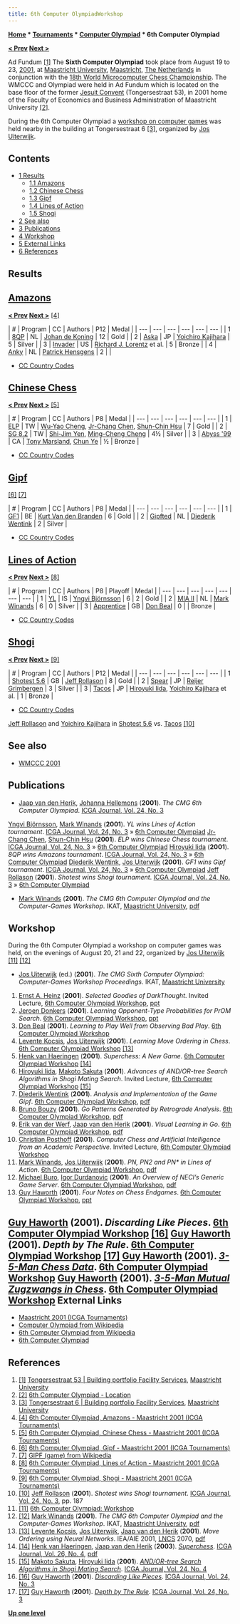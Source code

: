 ```yaml
---
title: 6th Computer OlympiadWorkshop
---
```

**[Home](Home "Home") * [Tournaments](Tournaments_and_Matches "Tournaments and Matches") * [Computer Olympiad](Computer_Olympiad "Computer Olympiad") * 6th Computer Olympiad**

**[\< Prev](5th_Computer_Olympiad "5th Computer Olympiad") [Next >](7th_Computer_Olympiad "7th Computer Olympiad")**

[](https://fs.maastrichtuniversity.nl/pandenportfolio/wp-content/uploads/2014/08/tongersestraat-53-002.jpg) Ad Fundum <a id="cite-note-1" href="#cite-ref-1">[1]</a>
The **Sixth Computer Olympiad** took place from August 19 to 23, [2001](Timeline#2001 "Timeline"), at [Maastricht University](Maastricht_University "Maastricht University"), [Maastricht](https://en.wikipedia.org/wiki/Maastricht), [The Netherlands](https://en.wikipedia.org/wiki/Netherlands) in conjunction with the [18th World Microcomputer Chess Championship](WMCCC_2001 "WMCCC 2001"). The WMCCC and Olympiad were held in Ad Fundum which is located on the base floor of the former [Jesuit Convent](https://en.wikipedia.org/wiki/Maastricht_University#University_buildings_in_Jekerkwartier) (Tongersestraat 53), in 2001 home of the Faculty of Economics and Business Administration of Maastricht University <a id="cite-note-2" href="#cite-ref-2">[2]</a>.

During the 6th Computer Olympiad a [workshop on computer games](6th_Computer_Olympiad#Workshop "6th Computer Olympiad") was held nearby in the building at Tongersestraat 6 <a id="cite-note-3" href="#cite-ref-3">[3]</a>, organized by [Jos Uiterwijk](Jos_Uiterwijk "Jos Uiterwijk").

## Contents

- [1 Results](#results)
  - [1.1 Amazons](#amazons)
  - [1.2 Chinese Chess](#chinese-chess)
  - [1.3 Gipf](#gipf)
  - [1.4 Lines of Action](#lines-of-action)
  - [1.5 Shogi](#shogi)
- [2 See also](#see-also)
- [3 Publications](#publications)
- [4 Workshop](#workshop)
- [5 External Links](#external-links)
- [6 References](#references)

## Results

## [Amazons](Amazons "Amazons")

**[\< Prev](5th_Computer_Olympiad#Amazons "5th Computer Olympiad") [Next >](7th_Computer_Olympiad#Amazons "7th Computer Olympiad")** <a id="cite-note-4" href="#cite-ref-4">[4]</a>

|  #
|  Program
|  CC
|  Authors
|  P12 |  Medal
|
| --- | --- | --- | --- | --- | --- |
|  1
| [8QP](https://www.game-ai-forum.org/icga-tournaments/program.php?id=164) |  NL
| [Johan de Koning](Johan_de_Koning "Johan de Koning") |  12
|  Gold
|
|  2
| [Aska](https://www.game-ai-forum.org/icga-tournaments/program.php?id=167) |  JP
| [Yoichiro Kajihara](Yoichiro_Kajihara "Yoichiro Kajihara") |  5
|  Silver
|
|  3
| [Invader](https://www.game-ai-forum.org/icga-tournaments/program.php?id=249) |  US
| [Richard J. Lorentz](Richard_J._Lorentz "Richard J. Lorentz") et al.
|  5
|  Bronze
|
|  4
| [Anky](https://www.game-ai-forum.org/icga-tournaments/program.php?id=165) |  NL
| [Patrick Hensgens](index.php?title=Patrick_Hensgens&action=edit&redlink=1 "Patrick Hensgens (page does not exist)") |  2
|  |

- [CC Country Codes](https://en.wikipedia.org/wiki/ISO_3166-1)

## [Chinese Chess](Chinese_Chess "Chinese Chess")

**[\< Prev](4th_Computer_Olympiad#ChineseChess "4th Computer Olympiad") [Next >](7th_Computer_Olympiad#ChineseChess "7th Computer Olympiad")** <a id="cite-note-5" href="#cite-ref-5">[5]</a>

|  #
|  Program
|  CC
|  Authors
|  P8 |  Medal
|
| --- | --- | --- | --- | --- | --- |
|  1
| [ELP](index.php?title=ELP&action=edit&redlink=1 "ELP (page does not exist)") |  TW
| [Wu-Yao Cheng](index.php?title=Wu-Yao_Cheng&action=edit&redlink=1 "Wu-Yao Cheng (page does not exist)"), [Jr-Chang Chen](Jr-Chang_Chen "Jr-Chang Chen"), [Shun-Chin Hsu](Shun-Chin_Hsu "Shun-Chin Hsu") |  7
|  Gold
|
|  2
| [SG 8.2](index.php?title=Shiga&action=edit&redlink=1 "Shiga (page does not exist)") |  TW
| [Shi-Jim Yen](Shi-Jim_Yen "Shi-Jim Yen"), [Ming-Cheng Cheng](index.php?title=Ming-Cheng_Cheng&action=edit&redlink=1 "Ming-Cheng Cheng (page does not exist)") |  4½
|  Silver
|
|  3
| [Abyss '99](Abyss "Abyss") |  CA
| [Tony Marsland](Tony_Marsland "Tony Marsland"), [Chun Ye](Chun_Ye "Chun Ye") |  ½
|  Bronze
|

- [CC Country Codes](https://en.wikipedia.org/wiki/ISO_3166-1)

## [Gipf](index.php?title=Gipf&action=edit&redlink=1 "Gipf (page does not exist)")

<a id="cite-note-6" href="#cite-ref-6">[6]</a> <a id="cite-note-7" href="#cite-ref-7">[7]</a>

|  #
|  Program
|  CC
|  Authors
|  P8 |  Medal
|
| --- | --- | --- | --- | --- | --- |
|  1
| [GF1](https://www.game-ai-forum.org/icga-tournaments/program.php?id=250) |  BE
| [Kurt Van den Branden](index.php?title=Kurt_Van_den_Branden&action=edit&redlink=1 "Kurt Van den Branden (page does not exist)") |  6
|  Gold
|
|  2
| [Gipfted](https://www.game-ai-forum.org/icga-tournaments/program.php?id=251) |  NL
| [Diederik Wentink](index.php?title=Diederik_Wentink&action=edit&redlink=1 "Diederik Wentink (page does not exist)") |  2
|  Silver
|

- [CC Country Codes](https://en.wikipedia.org/wiki/ISO_3166-1)

## [Lines of Action](Lines_of_Action "Lines of Action")

**[\< Prev](5th_Computer_Olympiad#LOA "5th Computer Olympiad") [Next >](7th_Computer_Olympiad#LOA "7th Computer Olympiad")** <a id="cite-note-8" href="#cite-ref-8">[8]</a>

|  #
|  Program
|  CC
|  Authors
|  P8 |  Playoff
|  Medal
|
| --- | --- | --- | --- | --- | --- | --- |
|  1
| [YL](https://www.game-ai-forum.org/icga-tournaments/program.php?id=117) |  IS
| [Yngvi Björnsson](Yngvi_Bj%C3%B6rnsson "Yngvi Björnsson") |  6
|  2
|  Gold
|
|  2
| [MIA II](https://www.game-ai-forum.org/icga-tournaments/program.php?id=217) |  NL
| [Mark Winands](Mark_Winands "Mark Winands") |  6
|  0
|  Silver
|
|  3
| [Apprentice](https://www.game-ai-forum.org/icga-tournaments/program.php?id=238) |  GB
| [Don Beal](Don_Beal "Don Beal") |  0
|  |  Bronze
|

- [CC Country Codes](https://en.wikipedia.org/wiki/ISO_3166-1)

## [Shogi](Shogi "Shogi")

**[\< Prev](5th_Computer_Olympiad#Shogi "5th Computer Olympiad") [Next >](7th_Computer_Olympiad#Shogi "7th Computer Olympiad")** <a id="cite-note-9" href="#cite-ref-9">[9]</a>

|  #
|  Program
|  CC
|  Authors
|  P12 |  Medal
|
| --- | --- | --- | --- | --- | --- |
|  1
| [Shotest 5.6](index.php?title=Shotest&action=edit&redlink=1 "Shotest (page does not exist)") |  GB
| [Jeff Rollason](Jeff_Rollason "Jeff Rollason") |  8
|  Gold
|
|  2
| [Spear](index.php?title=Spear&action=edit&redlink=1 "Spear (page does not exist)") |  JP
| [Reijer Grimbergen](Reijer_Grimbergen "Reijer Grimbergen") |  3
|  Silver
|
|  3
| [Tacos](index.php?title=Tacos&action=edit&redlink=1 "Tacos (page does not exist)") |  JP
| [Hiroyuki Iida](Hiroyuki_Iida "Hiroyuki Iida"), [Yoichiro Kajihara](Yoichiro_Kajihara "Yoichiro Kajihara") et al.
|  1
|  Bronze
|

- [CC Country Codes](https://en.wikipedia.org/wiki/ISO_3166-1)

[](File:Maastricht2001Shogi.jpg)
[Jeff Rollason](Jeff_Rollason "Jeff Rollason") and [Yoichiro Kajihara](Yoichiro_Kajihara "Yoichiro Kajihara") in [Shotest 5.6](index.php?title=Shotest&action=edit&redlink=1 "Shotest (page does not exist)") vs. [Tacos](index.php?title=Tacos&action=edit&redlink=1 "Tacos (page does not exist)") <a id="cite-note-10" href="#cite-ref-10">[10]</a>

## See also

- [WMCCC 2001](WMCCC_2001 "WMCCC 2001")

## Publications

- [Jaap van den Herik](Jaap_van_den_Herik "Jaap van den Herik"), [Johanna Hellemons](Johanna_Hellemons "Johanna Hellemons") (**2001**). *The CMG 6th Computer Olympiad*. [ICGA Journal, Vol. 24, No. 3](ICGA_Journal#24_3 "ICGA Journal")

[Yngvi Björnsson](Yngvi_Bj%C3%B6rnsson "Yngvi Björnsson"), [Mark Winands](Mark_Winands "Mark Winands") (**2001**). *YL wins Lines of Action tournament*. [ICGA Journal, Vol. 24, No. 3](ICGA_Journal#24_3 "ICGA Journal") » [6th Computer Olympiad](6th_Computer_Olympiad#LOA "6th Computer Olympiad")
[Jr-Chang Chen](Jr-Chang_Chen "Jr-Chang Chen"), [Shun-Chin Hsu](Shun-Chin_Hsu "Shun-Chin Hsu") (**2001**). *ELP wins Chinese Chess tournament*. [ICGA Journal, Vol. 24, No. 3](ICGA_Journal#24_3 "ICGA Journal") » [6th Computer Olympiad](6th_Computer_Olympiad#ChineseChess "6th Computer Olympiad")
[Hiroyuki Iida](Hiroyuki_Iida "Hiroyuki Iida") (**2001**). *8QP wins Amazons tournament*. [ICGA Journal, Vol. 24, No. 3](ICGA_Journal#24_3 "ICGA Journal") » [6th Computer Olympiad](6th_Computer_Olympiad#Amazons "6th Computer Olympiad")
[Diederik Wentink](index.php?title=Diederik_Wentink&action=edit&redlink=1 "Diederik Wentink (page does not exist)"), [Jos Uiterwijk](Jos_Uiterwijk "Jos Uiterwijk") (**2001**). *GF1 wins Gipf tournament*. [ICGA Journal, Vol. 24, No. 3](ICGA_Journal#24_3 "ICGA Journal") » [6th Computer Olympiad](6th_Computer_Olympiad#Gipf "6th Computer Olympiad")
[Jeff Rollason](Jeff_Rollason "Jeff Rollason") (**2001**). *Shotest wins Shogi tournament*. [ICGA Journal, Vol. 24, No. 3](ICGA_Journal#24_3 "ICGA Journal") » [6th Computer Olympiad](6th_Computer_Olympiad#Shogi "6th Computer Olympiad")

- [Mark Winands](Mark_Winands "Mark Winands") (**2001**). *The CMG 6th Computer Olympiad and the Computer-Games Workshop*. IKAT, [Maastricht University](Maastricht_University "Maastricht University"), [pdf](https://dke.maastrichtuniversity.nl/m.winands/documents/The_CMG_6th_Computer_Olympiad.pdf)

## Workshop

During the 6th Computer Olympiad a workshop on computer games was held, on the evenings of August 20, 21 and 22, organized by [Jos Uiterwijk](Jos_Uiterwijk "Jos Uiterwijk") <a id="cite-note-11" href="#cite-ref-11">[11]</a> <a id="cite-note-12" href="#cite-ref-12">[12]</a>

- [Jos Uiterwijk](Jos_Uiterwijk "Jos Uiterwijk") (ed.) (**2001**). *The CMG Sixth Computer Olympiad: Computer-Games Workshop Proceedings*. IKAT, [Maastricht University](Maastricht_University "Maastricht University")

1. [Ernst A. Heinz](Ernst_A._Heinz "Ernst A. Heinz") (**2001**). *Selected Goodies of DarkThought*. Invited Lecture, [6th Computer Olympiad Workshop](6th_Computer_Olympiad#Workshop "6th Computer Olympiad"), [ppt](https://ilk.uvt.nl/icga/news/Olympiad/Olympiad/workshop/InvitedLecture-Heinz.ppt)
1. [Jeroen Donkers](Jeroen_Donkers "Jeroen Donkers") (**2001**). *Learning Opponent-Type Probabilities for PrOM Search*. [6th Computer Olympiad Workshop](6th_Computer_Olympiad#Workshop "6th Computer Olympiad"), [ppt](https://ilk.uvt.nl/icga/news/Olympiad/Olympiad/workshop/Donkers.ppt)
1. [Don Beal](Don_Beal "Don Beal") (**2001**). *Learning to Play Well from Observing Bad Play*. [6th Computer Olympiad Workshop](6th_Computer_Olympiad#Workshop "6th Computer Olympiad")
1. [Levente Kocsis](Levente_Kocsis "Levente Kocsis"), [Jos Uiterwijk](Jos_Uiterwijk "Jos Uiterwijk") (**2001**). *Learning Move Ordering in Chess*. [6th Computer Olympiad Workshop](6th_Computer_Olympiad#Workshop "6th Computer Olympiad") <a id="cite-note-13" href="#cite-ref-13">[13]</a>
1. [Henk van Haeringen](index.php?title=Henk_van_Haeringen&action=edit&redlink=1 "Henk van Haeringen (page does not exist)") (**2001**). *Superchess: A New Game*. [6th Computer Olympiad Workshop](6th_Computer_Olympiad#Workshop "6th Computer Olympiad") <a id="cite-note-14" href="#cite-ref-14">[14]</a>
1. [Hiroyuki Iida](Hiroyuki_Iida "Hiroyuki Iida"), [Makoto Sakuta](Makoto_Sakuta "Makoto Sakuta") (**2001**). *Advances of AND/OR-tree Search Algorithms in Shogi Mating Search*. Invited Lecture, [6th Computer Olympiad Workshop](6th_Computer_Olympiad#Workshop "6th Computer Olympiad") <a id="cite-note-15" href="#cite-ref-15">[15]</a>
1. [Diederik Wentink](index.php?title=Diederik_Wentink&action=edit&redlink=1 "Diederik Wentink (page does not exist)") (**2001**). *Analysis and Implementation of the Game Gipf*. [6th Computer Olympiad Workshop](6th_Computer_Olympiad#Workshop "6th Computer Olympiad"), [pdf](https://project.dke.maastrichtuniversity.nl/games/files/msc/Wentink_thesis.pdf)
1. [Bruno Bouzy](Bruno_Bouzy "Bruno Bouzy") (**2001**). *Go Patterns Generated by Retrograde Analysis*. [6th Computer Olympiad Workshop](6th_Computer_Olympiad#Workshop "6th Computer Olympiad"), [pdf](http://www.mi.parisdescartes.fr/~bouzy/publications/RAGO.pdf)
1. [Erik van der Werf](Erik_van_der_Werf "Erik van der Werf"), [Jaap van den Herik](Jaap_van_den_Herik "Jaap van den Herik") (**2001**). *Visual Learning in Go*. [6th Computer Olympiad Workshop](6th_Computer_Olympiad#Workshop "6th Computer Olympiad"), [pdf](http://erikvanderwerf.tengen.nl/pubdown/visual_learning_in_go.pdf)
1. [Christian Posthoff](Christian_Posthoff "Christian Posthoff") (**2001**). *Computer Chess and Artificial Intelligence from an Academic Perspective*. Invited Lecture, [6th Computer Olympiad Workshop](6th_Computer_Olympiad#Workshop "6th Computer Olympiad")
1. [Mark Winands](Mark_Winands "Mark Winands"), [Jos Uiterwijk](Jos_Uiterwijk "Jos Uiterwijk") (**2001**). *PN, PN2 and PN\* in Lines of Action*. [6th Computer Olympiad Workshop](6th_Computer_Olympiad#Workshop "6th Computer Olympiad"), [pdf](https://dke.maastrichtuniversity.nl/m.winands/documents/PN_PN2_AND_PNstar_%20IN_LOA.pdf)
1. [Michael Buro](Michael_Buro "Michael Buro"), [Igor Durdanovic](index.php?title=Igor_Durdanovic&action=edit&redlink=1 "Igor Durdanovic (page does not exist)") (**2001**). *An Overview of NECI’s Generic Game Server*. [6th Computer Olympiad Workshop](6th_Computer_Olympiad#Workshop "6th Computer Olympiad"), [pdf](https://skatgame.net/mburo/ps/ggs.pdf)
1. [Guy Haworth](Guy_Haworth "Guy Haworth") (**2001**). *Four Notes on Chess Endgames*. [6th Computer Olympiad Workshop](6th_Computer_Olympiad#Workshop "6th Computer Olympiad"), [ppt](https://ilk.uvt.nl/icga/news/Olympiad/Olympiad/workshop/Haworth.ppt)

## [Guy Haworth](Guy_Haworth "Guy Haworth") (**2001**). *Discarding Like Pieces*. [6th Computer Olympiad Workshop](6th_Computer_Olympiad#Workshop "6th Computer Olympiad") <a id="cite-note-16" href="#cite-ref-16">[16]</a> [Guy Haworth](Guy_Haworth "Guy Haworth") (**2001**). *Depth by The Rule*. [6th Computer Olympiad Workshop](6th_Computer_Olympiad#Workshop "6th Computer Olympiad") <a id="cite-note-17" href="#cite-ref-17">[17]</a> [Guy Haworth](Guy_Haworth "Guy Haworth") (**2001**). *[3-5-Man Chess Data](http://centaur.reading.ac.uk/5949/)*. [6th Computer Olympiad Workshop](6th_Computer_Olympiad#Workshop "6th Computer Olympiad") [Guy Haworth](Guy_Haworth "Guy Haworth") (**2001**). *[3-5-Man Mutual Zugzwangs in Chess](http://centaur.reading.ac.uk/5950/)*. [6th Computer Olympiad Workshop](6th_Computer_Olympiad#Workshop "6th Computer Olympiad") External Links

- [Maastricht 2001 (ICGA Tournaments)](https://www.game-ai-forum.org/icga-tournaments/event.php?id=6)
- [Computer Olympiad from Wikipedia](https://en.wikipedia.org/wiki/Computer_Olympiad)
- [6th Computer Olympiad from Wikipedia](https://en.wikipedia.org/wiki/Computer_Olympiad#6th_Computer_Olympiad)
- [6th Computer Olympiad](https://ilk.uvt.nl/icga/news/Olympiad/Olympiad/)

## References

1. <a id="cite-ref-1" href="#cite-note-1">[1]</a> [Tongersestraat 53 | Building portfolio Facility Services](https://fs.maastrichtuniversity.nl/pandenportfolio/en/welkom/binnenstad/tongersestraat-53/), [Maastricht University](Maastricht_University "Maastricht University")
1. <a id="cite-ref-2" href="#cite-note-2">[2]</a> [6th Computer Olympiad - Location](http://icga.leidenuniv.nl/icga/news/Olympiad/Olympiad/)
1. <a id="cite-ref-3" href="#cite-note-3">[3]</a> [Tongersestraat 6 | Building portfolio Facility Services](https://fs.maastrichtuniversity.nl/pandenportfolio/en/welkom/binnenstad/tongersestraat-6/), [Maastricht University](Maastricht_University "Maastricht University")
1. <a id="cite-ref-4" href="#cite-note-4">[4]</a> [6th Computer Olympiad, Amazons - Maastricht 2001 (ICGA Tournaments)](https://www.game-ai-forum.org/icga-tournaments/tournament.php?id=83)
1. <a id="cite-ref-5" href="#cite-note-5">[5]</a> [6th Computer Olympiad, Chinese Chess - Maastricht 2001 (ICGA Tournaments)](https://www.game-ai-forum.org/icga-tournaments/tournament.php?id=85)
1. <a id="cite-ref-6" href="#cite-note-6">[6]</a> [6th Computer Olympiad, Gipf - Maastricht 2001 (ICGA Tournaments)](https://www.game-ai-forum.org/icga-tournaments/tournament.php?id=86)
1. <a id="cite-ref-7" href="#cite-note-7">[7]</a> [GIPF (game) from Wikipedia](<https://en.wikipedia.org/wiki/GIPF_(game)>)
1. <a id="cite-ref-8" href="#cite-note-8">[8]</a> [6th Computer Olympiad, Lines of Action - Maastricht 2001 (ICGA Tournaments)](https://www.game-ai-forum.org/icga-tournaments/tournament.php?id=80)
1. <a id="cite-ref-9" href="#cite-note-9">[9]</a> [6th Computer Olympiad, Shogi - Maastricht 2001 (ICGA Tournaments)](https://www.game-ai-forum.org/icga-tournaments/tournament.php?id=84)
1. <a id="cite-ref-10" href="#cite-note-10">[10]</a> [Jeff Rollason](Jeff_Rollason "Jeff Rollason") (**2001**). *Shotest wins Shogi tournament*. [ICGA Journal, Vol. 24, No. 3](ICGA_Journal#24_3 "ICGA Journal"), pp. 187
1. <a id="cite-ref-11" href="#cite-note-11">[11]</a> [6th Computer Olympiad: Workshop](https://ilk.uvt.nl/icga/news/Olympiad/Olympiad/workshop.html)
1. <a id="cite-ref-12" href="#cite-note-12">[12]</a> [Mark Winands](Mark_Winands "Mark Winands") (**2001**). *The CMG 6th Computer Olympiad and the Computer-Games Workshop*. IKAT, [Maastricht University](Maastricht_University "Maastricht University"), [pdf](https://dke.maastrichtuniversity.nl/m.winands/documents/The_CMG_6th_Computer_Olympiad.pdf)
1. <a id="cite-ref-13" href="#cite-note-13">[13]</a>  [Levente Kocsis](Levente_Kocsis "Levente Kocsis"), [Jos Uiterwijk](Jos_Uiterwijk "Jos Uiterwijk"), [Jaap van den Herik](Jaap_van_den_Herik "Jaap van den Herik") (**2001**). *Move Ordering using Neural Networks*. IEA/AIE 2001, [LNCS](https://en.wikipedia.org/wiki/Lecture_Notes_in_Computer_Science) 2070, [pdf](http://www.pradu.us/old/Nov27_2008/Buzz/research/parallel/fulltext.pdf)
1. <a id="cite-ref-14" href="#cite-note-14">[14]</a> [Henk van Haeringen](index.php?title=Henk_van_Haeringen&action=edit&redlink=1 "Henk van Haeringen (page does not exist)"), [Jaap van den Herik](Jaap_van_den_Herik "Jaap van den Herik") (**2003**). *[Superchess](http://ilk.uvt.nl/icga/journal/contents/content26-4.htm#SUPERCHESS)*. [ICGA Journal, Vol. 26, No. 4](ICGA_Journal#26_4 "ICGA Journal"), [pdf](https://pure.uvt.nl/portal/files/1216509/superchess_ICCA_newsletter_vol_26_no_4.pdf)
1. <a id="cite-ref-15" href="#cite-note-15">[15]</a> [Makoto Sakuta](Makoto_Sakuta "Makoto Sakuta"), [Hiroyuki Iida](Hiroyuki_Iida "Hiroyuki Iida") (**2001**). *[AND/OR-tree Search Algorithms in Shogi Mating Search](http://ilk.uvt.nl/icga/journal/contents/content24-4.htm#AND/OR-TREE)*. [ICGA Journal, Vol. 24, No. 4](ICGA_Journal#24_4 "ICGA Journal")
1. <a id="cite-ref-16" href="#cite-note-16">[16]</a> [Guy Haworth](Guy_Haworth "Guy Haworth") (**2001**). *[Discarding Like Pieces](http://centaur.reading.ac.uk/4594/)*. [ICGA Journal, Vol. 24, No. 3](ICGA_Journal#24_3 "ICGA Journal")
1. <a id="cite-ref-17" href="#cite-note-17">[17]</a> [Guy Haworth](Guy_Haworth "Guy Haworth") (**2001**). *[Depth by The Rule](http://centaur.reading.ac.uk/4593/)*. [ICGA Journal, Vol. 24, No. 3](ICGA_Journal#24_3 "ICGA Journal")

**[Up one level](Computer_Olympiad "Computer Olympiad")**

